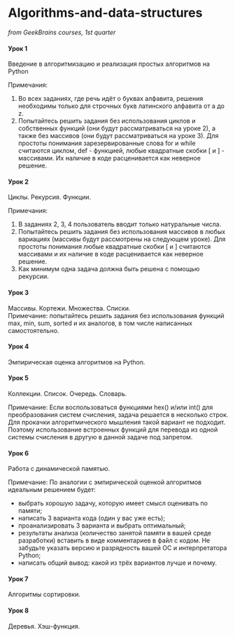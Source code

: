 Algorithms-and-data-structures
==============================

*from GeekBrains courses, 1st quarter*

#### Урок 1
Введение в алгоритмизацию и реализация простых алгоритмов на Python  

Примечания:
1. Во всех заданиях, где речь идёт о буквах алфавита, решения необходимы только для строчных букв латинского алфавита от a до z.  
2. Попытайтесь решить задания без использования циклов и собственных функций (они будут рассматриваться на уроке 2), а также без массивов (они будут рассматриваться на уроке 3).
Для простоты понимания зарезервированные слова for и while считаются циклом, def - функцией, любые квадратные скобки [ и ] - массивами. Их наличие в коде расценивается как неверное решение.

#### Урок 2
Циклы. Рекурсия. Функции.

Примечания:
1. В заданиях 2, 3, 4 пользователь вводит только натуральные числа.
2. Попытайтесь решить задания без использования массивов в любых вариациях (массивы будут рассмотрены на следующем уроке). Для простоты понимания любые квадратные скобки [ и ] считаются массивами и их наличие в коде расценивается как неверное решение.
3. Как минимум одна задача должна быть решена с помощью рекурсии.

#### Урок 3
Массивы. Кортежи. Множества. Списки.  
Примечание: попытайтесь решить задания без использования функций max, min, sum, sorted и их аналогов, в том числе написанных самостоятельно.

#### Урок 4
Эмпирическая оценка алгоритмов на Python.  

#### Урок 5
Коллекции. Список. Очередь. Словарь.  

Примечание: Если воспользоваться функциями hex() и/или int() для преобразования систем счисления, задача решается в несколько строк. Для прокачки алгоритмического мышления такой вариант не подходит. Поэтому использование встроенных функций для перевода из одной системы счисления в другую в данной задаче под запретом.

#### Урок 6
Работа с динамической памятью.  

Примечание: По аналогии с эмпирической оценкой алгоритмов идеальным решением будет:
- выбрать хорошую задачу, которую имеет смысл оценивать по памяти;
- написать 3 варианта кода (один у вас уже есть);
- проанализировать 3 варианта и выбрать оптимальный;
- результаты анализа (количество занятой памяти в вашей среде разработки) вставить в виде комментариев в файл с кодом. Не забудьте указать версию и разрядность вашей ОС и интерпретатора Python;
- написать общий вывод: какой из трёх вариантов лучше и почему.

#### Урок 7
Алгоритмы сортировки.  

#### Урок 8
Деревья. Хэш-функция.

